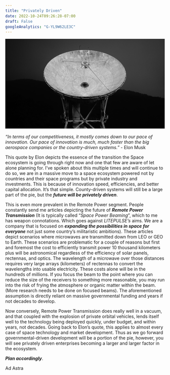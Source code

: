 ```yaml
---
title: "Privately Driven"
date: 2022-10-24T09:26:28-07:00
draft: False
googleAnalytics: "G-YL9W62LE3C"
---
```


![Dish](Dish.jpg)

*“In terms of our competitiveness, it mostly comes down to our pace of innovation. Our pace of innovation is much, much faster than the big aerospace companies or the country-driven systems.”* - Elon Musk

This quote by Elon depicts the essence of the transition the Space ecosystem is going through right now and one that few are aware of let alone planning for. I’ve spoken about this multiple times and will continue to do so, we are in a massive move to a space ecosystem powered not by countries and their space programs but by private industry and investments. This is because of innovation speed, efficiencies, and better capital allocation. It’s that simple. County-driven systems will still be a large part of the pie, but the ***future will be privately driven***. 

This is even more prevalent in the Remote Power segment. People constantly send me articles depicting the future of ***Remote Power Transmission*** (It is typically called “*Space Power Beaming*”, which to me has weapon connotations. Which goes against *LITEPULSE’s* aims. We are a company that is focused on ***expanding the possibilities in space for everyone*** not just some country’s militaristic ambitions). These articles depict scenarios where microwaves are transmitted down from LEO or GEO to Earth. These scenarios are problematic for a couple of reasons but first and foremost the cost to efficiently transmit power 10 thousand kilometers plus will be astronomical regardless of the efficiency of solar panels, rectennas, and optics. The wavelength of a microwave over those distances requires very large arrays (kilometers) of rectennas to convert the wavelengths into usable electricity. These costs alone will be in the hundreds of millions. If you focus the beam to the point where you can reduce the size of the receivers to something more reasonable, you may run into the risk of frying the atmosphere or organic matter within the beam. (More research needs to be done on focused beams). The aforementioned assumption is directly reliant on massive governmental funding and years if not decades to develop. 

Now conversely, Remote Power Transmission does really well in a vacuum, and that coupled with the explosion of private orbital vehicles, lends itself well to the technology being deployed quickly, under budget, and within years, not decades. Going back to Elon’s quote, this applies to almost every case of space technology and market development. Thus as we go forward governmental-driven development will be a portion of the pie, however, you will see privately driven enterprises becoming a larger and larger factor in the ecosystem. 

***Plan accordingly***.

Ad Astra
